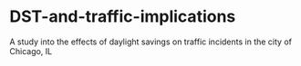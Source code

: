 # DST-and-traffic-implications
A study into the effects of daylight savings on traffic incidents in the city of Chicago, IL
